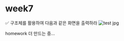 # week7
 ✅ 구조체를 활용하여 다음과 같은 화면을 출력하라
 ![test jpg](https://user-images.githubusercontent.com/81066580/170814677-bf496966-b1e1-4a56-9e0d-ff3411c666bd.png)

homework 더 만드는 중...
